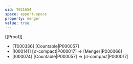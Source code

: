 ```yaml
---
uid: T021654
space: appert-space
property: menger
value: true
---
```

[[Proof]]

* [T000336] [Countable|P000057]
* [I000141] [$\sigma$-compact|P000017] => [Menger|P000066]
* [I000074] [Countable|P000057] => [$\sigma$-compact|P000017]

